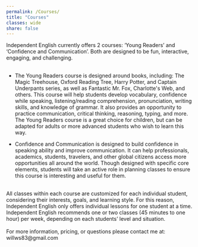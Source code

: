 ```yaml
---
permalink: /Courses/
title: "Courses"
classes: wide
share: false
---
```

Independent English currently offers 2 courses: ‘Young Readers’ and ‘Confidence and Communication’. Both are designed to be fun, interactive, engaging, and challenging.
<br>
<br>
<ul>
<li>The Young Readers course is designed around books, including: The Magic Treehouse, Oxford Reading Tree, Harry Potter, and Captain Underpants series, as well as Fantastic Mr. Fox, Charlotte's Web, and others. This course will help students develop vocabulary, confidence while speaking, listening/reading comprehension, pronunciation, writing skills, and knowledge of grammar. It also provides an opportunity to practice communication, critical thinking, reasoning, typing, and more. The Young Readers course is a great choice for children, but can be adapted for adults or more advanced students who wish to learn this way.</li>
</ul>
<ul>
<li>Confidence and Communication is designed to build confidence in speaking ability and improve communication. It can help professionals, academics, students, travelers, and other global citizens access more opportunities all around the world. Though designed with specific core elements, students will take an active role in planning classes to ensure this course is interesting and useful for them.</li>
</ul>
<br>
All classes within each course are customized for each individual student, considering their interests, goals, and learning style. For this reason, Independent English only offers individual lessons for one student at a time. Independent English recommends one or two classes (45 minutes to one hour) per week, depending on each students’ level and situation.
<br>
<br>
For more information, pricing, or questions please contact me at:
<br>
willws83@gmail.com
